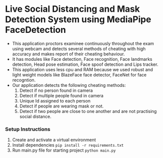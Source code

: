 # Live Social Distancing and Mask Detection System using MediaPipe FaceDetection

- This application proctors examinee continuously throughout the exam using webcam and detects several methods of cheating with high accuracy and makes report of their cheating behaviour. 
- It has modules like Face detection, Face recognition, Face landmarks detection, Head pose estimation, Face spoof detection and Lips tracker.
- This application uses less cpu and RAM because we used robust and light weight models like BlazeFace face detector, FaceNet for face recogntion.
- Our application detects the following cheating methods:
  1. Detect if no person found in camera
  2. Detect if multiple people found in camera
  3. Unique Id assigned to each person
  4. Detect if people are wearing mask or not.
  5. Detect if two people are close to one another and are not practising social distance.
 


### Setup Instructions
1. Create and activate a virtual environment
2. Install dependencies `pip install -r requirements.txt`
3. Run main.py file for starting project `python main.py`

